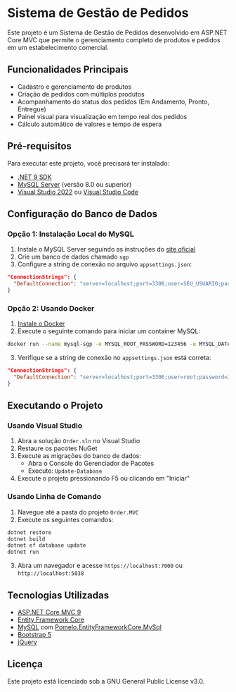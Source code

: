# Sistema de Gestão de Pedidos

Este projeto é um Sistema de Gestão de Pedidos desenvolvido em ASP.NET Core MVC que permite o gerenciamento completo de produtos e pedidos em um estabelecimento comercial.

## Funcionalidades Principais

- Cadastro e gerenciamento de produtos
- Criação de pedidos com múltiplos produtos
- Acompanhamento do status dos pedidos (Em Andamento, Pronto, Entregue)
- Painel visual para visualização em tempo real dos pedidos
- Cálculo automático de valores e tempo de espera

## Pré-requisitos

Para executar este projeto, você precisará ter instalado:

- [.NET 9 SDK](https://dotnet.microsoft.com/download/dotnet/9.0)
- [MySQL Server](https://dev.mysql.com/downloads/mysql/) (versão 8.0 ou superior)
- [Visual Studio 2022](https://visualstudio.microsoft.com/downloads/) ou [Visual Studio Code](https://code.visualstudio.com/download)

## Configuração do Banco de Dados

### Opção 1: Instalação Local do MySQL

1. Instale o MySQL Server seguindo as instruções do [site oficial](https://dev.mysql.com/doc/mysql-installation-excerpt/8.0/en/)
2. Crie um banco de dados chamado `sgp`
3. Configure a string de conexão no arquivo `appsettings.json`:

```json
"ConnectionStrings": {
  "DefaultConnection": "server=localhost;port=3306;user=SEU_USUARIO;password=SUA_SENHA;database=sgp;"
}
```

### Opção 2: Usando Docker

1. [Instale o Docker](https://docs.docker.com/get-docker/)
2. Execute o seguinte comando para iniciar um container MySQL:

```bash
docker run --name mysql-sgp -e MYSQL_ROOT_PASSWORD=123456 -e MYSQL_DATABASE=sgp -p 3306:3306 -d mysql:latest
```

3. Verifique se a string de conexão no `appsettings.json` está correta:

```json
"ConnectionStrings": {
  "DefaultConnection": "server=localhost;port=3306;user=root;password=123456;database=sgp;"
}
```

## Executando o Projeto

### Usando Visual Studio

1. Abra a solução `Order.sln` no Visual Studio
2. Restaure os pacotes NuGet
3. Execute as migrações do banco de dados:
   - Abra o Console do Gerenciador de Pacotes
   - Execute: `Update-Database`
4. Execute o projeto pressionando F5 ou clicando em "Iniciar"

### Usando Linha de Comando

1. Navegue até a pasta do projeto `Order.MVC`
2. Execute os seguintes comandos:

```bash
dotnet restore
dotnet build
dotnet ef database update
dotnet run
```

3. Abra um navegador e acesse `https://localhost:7000` ou `http://localhost:5038`

## Tecnologias Utilizadas

- [ASP.NET Core MVC 9](https://learn.microsoft.com/aspnet/core)
- [Entity Framework Core](https://learn.microsoft.com/ef/core/)
- [MySQL](https://www.mysql.com/) com [Pomelo.EntityFrameworkCore.MySql](https://github.com/PomeloFoundation/Pomelo.EntityFrameworkCore.MySql)
- [Bootstrap 5](https://getbootstrap.com/)
- [jQuery](https://jquery.com/)

## Licença

Este projeto está licenciado sob a GNU General Public License v3.0.